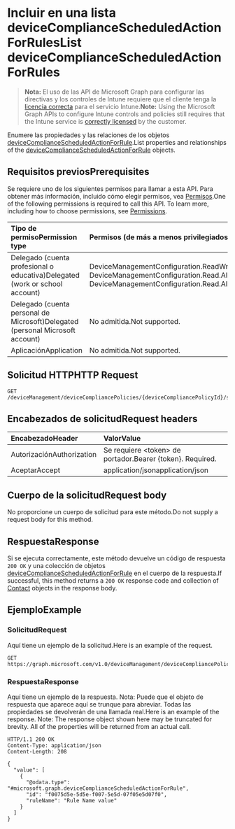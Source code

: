 # <a name="list-devicecompliancescheduledactionforrules"></a><span data-ttu-id="4c91d-101">Incluir en una lista deviceComplianceScheduledActionForRules</span><span class="sxs-lookup"><span data-stu-id="4c91d-101">List deviceComplianceScheduledActionForRules</span></span>

> <span data-ttu-id="4c91d-102">**Nota:** El uso de las API de Microsoft Graph para configurar las directivas y los controles de Intune requiere que el cliente tenga la [licencia correcta](https://go.microsoft.com/fwlink/?linkid=839381) para el servicio Intune.</span><span class="sxs-lookup"><span data-stu-id="4c91d-102">**Note:** Using the Microsoft Graph APIs to configure Intune controls and policies still requires that the Intune service is [correctly licensed](https://go.microsoft.com/fwlink/?linkid=839381) by the customer.</span></span>

<span data-ttu-id="4c91d-103">Enumere las propiedades y las relaciones de los objetos [deviceComplianceScheduledActionForRule](../resources/intune_deviceconfig_devicecompliancescheduledactionforrule.md).</span><span class="sxs-lookup"><span data-stu-id="4c91d-103">List properties and relationships of the [deviceComplianceScheduledActionForRule](../resources/intune_deviceconfig_devicecompliancescheduledactionforrule.md) objects.</span></span>
## <a name="prerequisites"></a><span data-ttu-id="4c91d-104">Requisitos previos</span><span class="sxs-lookup"><span data-stu-id="4c91d-104">Prerequisites</span></span>
<span data-ttu-id="4c91d-p101">Se requiere uno de los siguientes permisos para llamar a esta API. Para obtener más información, incluido cómo elegir permisos, vea [Permisos](../../../concepts/permissions_reference.md).</span><span class="sxs-lookup"><span data-stu-id="4c91d-p101">One of the following permissions is required to call this API. To learn more, including how to choose permissions, see [Permissions](../../../concepts/permissions_reference.md).</span></span>

|<span data-ttu-id="4c91d-107">Tipo de permiso</span><span class="sxs-lookup"><span data-stu-id="4c91d-107">Permission type</span></span>|<span data-ttu-id="4c91d-108">Permisos (de más a menos privilegiados)</span><span class="sxs-lookup"><span data-stu-id="4c91d-108">Permissions (from least to most privileged)</span></span>|
|:---|:---|
|<span data-ttu-id="4c91d-109">Delegado (cuenta profesional o educativa)</span><span class="sxs-lookup"><span data-stu-id="4c91d-109">Delegated (work or school account)</span></span>|<span data-ttu-id="4c91d-110">DeviceManagementConfiguration.ReadWrite.All, DeviceManagementConfiguration.Read.All</span><span class="sxs-lookup"><span data-stu-id="4c91d-110">DeviceManagementConfiguration.ReadWrite.All, DeviceManagementConfiguration.Read.All</span></span>|
|<span data-ttu-id="4c91d-111">Delegado (cuenta personal de Microsoft)</span><span class="sxs-lookup"><span data-stu-id="4c91d-111">Delegated (personal Microsoft account)</span></span>|<span data-ttu-id="4c91d-112">No admitida.</span><span class="sxs-lookup"><span data-stu-id="4c91d-112">Not supported.</span></span>|
|<span data-ttu-id="4c91d-113">Aplicación</span><span class="sxs-lookup"><span data-stu-id="4c91d-113">Application</span></span>|<span data-ttu-id="4c91d-114">No admitida.</span><span class="sxs-lookup"><span data-stu-id="4c91d-114">Not supported.</span></span>|

## <a name="http-request"></a><span data-ttu-id="4c91d-115">Solicitud HTTP</span><span class="sxs-lookup"><span data-stu-id="4c91d-115">HTTP Request</span></span>
<!-- {
  "blockType": "ignored"
}
-->
``` http
GET /deviceManagement/deviceCompliancePolicies/{deviceCompliancePolicyId}/scheduledActionsForRule
```

## <a name="request-headers"></a><span data-ttu-id="4c91d-116">Encabezados de solicitud</span><span class="sxs-lookup"><span data-stu-id="4c91d-116">Request headers</span></span>
|<span data-ttu-id="4c91d-117">Encabezado</span><span class="sxs-lookup"><span data-stu-id="4c91d-117">Header</span></span>|<span data-ttu-id="4c91d-118">Valor</span><span class="sxs-lookup"><span data-stu-id="4c91d-118">Value</span></span>|
|:---|:---|
|<span data-ttu-id="4c91d-119">Autorización</span><span class="sxs-lookup"><span data-stu-id="4c91d-119">Authorization</span></span>|<span data-ttu-id="4c91d-120">Se requiere &lt;token&gt; de portador.</span><span class="sxs-lookup"><span data-stu-id="4c91d-120">Bearer {token}. Required.</span></span>|
|<span data-ttu-id="4c91d-121">Aceptar</span><span class="sxs-lookup"><span data-stu-id="4c91d-121">Accept</span></span>|<span data-ttu-id="4c91d-122">application/json</span><span class="sxs-lookup"><span data-stu-id="4c91d-122">application/json</span></span>|

## <a name="request-body"></a><span data-ttu-id="4c91d-123">Cuerpo de la solicitud</span><span class="sxs-lookup"><span data-stu-id="4c91d-123">Request body</span></span>
<span data-ttu-id="4c91d-124">No proporcione un cuerpo de solicitud para este método.</span><span class="sxs-lookup"><span data-stu-id="4c91d-124">Do not supply a request body for this method.</span></span>

## <a name="response"></a><span data-ttu-id="4c91d-125">Respuesta</span><span class="sxs-lookup"><span data-stu-id="4c91d-125">Response</span></span>
<span data-ttu-id="4c91d-126">Si se ejecuta correctamente, este método devuelve un código de respuesta `200 OK` y una colección de objetos [deviceComplianceScheduledActionForRule](../resources/intune_deviceconfig_devicecompliancescheduledactionforrule.md) en el cuerpo de la respuesta.</span><span class="sxs-lookup"><span data-stu-id="4c91d-126">If successful, this method returns a `200 OK` response code and collection of [Contact](../resources/intune_deviceconfig_devicecompliancescheduledactionforrule.md) objects in the response body.</span></span>

## <a name="example"></a><span data-ttu-id="4c91d-127">Ejemplo</span><span class="sxs-lookup"><span data-stu-id="4c91d-127">Example</span></span>
### <a name="request"></a><span data-ttu-id="4c91d-128">Solicitud</span><span class="sxs-lookup"><span data-stu-id="4c91d-128">Request</span></span>
<span data-ttu-id="4c91d-129">Aquí tiene un ejemplo de la solicitud.</span><span class="sxs-lookup"><span data-stu-id="4c91d-129">Here is an example of the request.</span></span>
``` http
GET https://graph.microsoft.com/v1.0/deviceManagement/deviceCompliancePolicies/{deviceCompliancePolicyId}/scheduledActionsForRule
```

### <a name="response"></a><span data-ttu-id="4c91d-130">Respuesta</span><span class="sxs-lookup"><span data-stu-id="4c91d-130">Response</span></span>
<span data-ttu-id="4c91d-p102">Aquí tiene un ejemplo de la respuesta. Nota: Puede que el objeto de respuesta que aparece aquí se trunque para abreviar. Todas las propiedades se devolverán de una llamada real.</span><span class="sxs-lookup"><span data-stu-id="4c91d-p102">Here is an example of the response. Note: The response object shown here may be truncated for brevity. All of the properties will be returned from an actual call.</span></span>
``` http
HTTP/1.1 200 OK
Content-Type: application/json
Content-Length: 208

{
  "value": [
    {
      "@odata.type": "#microsoft.graph.deviceComplianceScheduledActionForRule",
      "id": "f0075d5e-5d5e-f007-5e5d-07f05e5d07f0",
      "ruleName": "Rule Name value"
    }
  ]
}
```



